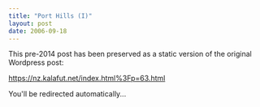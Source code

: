 ```yaml
---
title: "Port Hills (I)"
layout: post
date: 2006-09-18
---
```


This pre-2014 post has been preserved as a static version of the original Wordpress post:

https://nz.kalafut.net/index.html%3Fp=63.html

You'll be redirected automatically...

<head>
  <meta http-equiv="refresh" content="5;url=https://nz.kalafut.net/index.html%3Fp=63.html">
</head>

